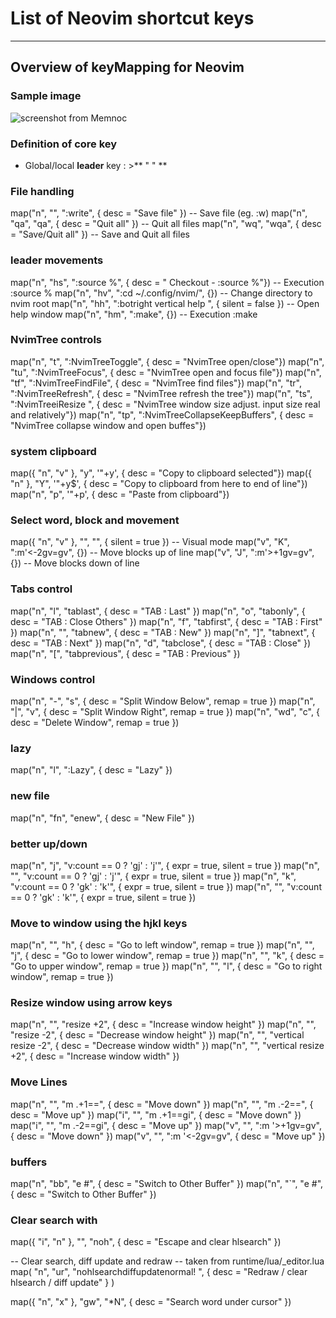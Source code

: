 # List of Neovim shortcut keys
---

## Overview of keyMapping for Neovim

### Sample image
![screenshot from Memnoc](https://user-images.githubusercontent.com/74842863/233617312-4cc9228a-0b2a-4105-bf16-4f4d31aaa504.png)

### Definition of core key
- Global/local **leader** key : >** " " **

### File handling
map("n", "<C-s>", ":write<CR>", { desc = "Save file" })    -- Save file (eg. :w)
map("n", "<leader>qa", "<cmd>qa<cr>", { desc = "Quit all" })      -- Quit all files
map("n", "<leader>wq", "<cmd>wqa<cr>", { desc = "Save/Quit all" })      -- Save and Quit all files

### leader movements
map("n", "<Leader>hs", ":source %<CR>", { desc = " Checkout - :source %"})     -- Execution :source %
map("n", "<Leader>hv", ":cd ~/.config/nvim/<CR>", {})    -- Change directory to nvim root
map("n", "<Leader>hh", ":botright vertical help ", { silent = false })     -- Open help window
map("n", "<Leader>hm", ":make<CR>", {})      -- Execution :make

### NvimTree controls
map("n", "<Leader>t", ":NvimTreeToggle<CR>", { desc = "NvimTree open/close"})
map("n", "<Leader>tu", ":NvimTreeFocus<CR>", { desc = "NvimTree open and focus file"})
map("n", "<Leader>tf", ":NvimTreeFindFile<CR>", { desc = "NvimTree find files"})
map("n", "<Leader>tr", ":NvimTreeRefresh<CR>", { desc = "NvimTree refresh the tree"})
map("n", "<Leader>ts", ":NvimTreeiResize ", { desc = "NvimTree window size adjust. input size real and relatively"})
map("n", "<Leader>tp", ":NvimTreeCollapseKeepBuffers<CR>", { desc = "NvimTree collapse window and open buffes"})
 
### system clipboard
map({ "n", "v" }, "<Leader>y", '"+y', { desc = "Copy to clipboard selected"})
map({ "n" }, "<Leader>Y", '"+y$', { desc = "Copy to clipboard from here to end of line"})
map("n", "<Leader>p", '"+p', { desc = "Paste from clipboard"})

### Select word, block and movement
map({ "n", "v" }, "<Space>", "", { silent = true })      -- Visual mode
map("v", "K", ":m'<-2<CR>gv=gv", {}) -- Move blocks up of line
map("v", "J", ":m'>+1<CR>gv=gv", {}) -- Move blocks down of line

### Tabs control
map("n", "<leader><tab>l", "<cmd>tablast<cr>", { desc = "TAB : Last" })
map("n", "<leader><tab>o", "<cmd>tabonly<cr>", { desc = "TAB : Close Others" })
map("n", "<leader><tab>f", "<cmd>tabfirst<cr>", { desc = "TAB : First" })
map("n", "<leader><tab><tab>", "<cmd>tabnew<cr>", { desc = "TAB : New" })
map("n", "<leader><tab>]", "<cmd>tabnext<cr>", { desc = "TAB : Next" })
map("n", "<leader><tab>d", "<cmd>tabclose<cr>", { desc = "TAB : Close" })
map("n", "<leader><tab>[", "<cmd>tabprevious<cr>", { desc = "TAB : Previous" })

### Windows control
map("n", "<leader>-", "<C-W>s", { desc = "Split Window Below", remap = true })
map("n", "<leader>|", "<C-W>v", { desc = "Split Window Right", remap = true })
map("n", "<leader>wd", "<C-W>c", { desc = "Delete Window", remap = true })

### lazy
map("n", "<leader>l", "<cmd>:Lazy<cr>", { desc = "Lazy" })

### new file
map("n", "<leader>fn", "<cmd>enew<cr>", { desc = "New File" })

### better up/down
map("n", "j", "v:count == 0 ? 'gj' : 'j'", { expr = true, silent = true })
map("n", "<Down>", "v:count == 0 ? 'gj' : 'j'", { expr = true, silent = true })
map("n", "k", "v:count == 0 ? 'gk' : 'k'", { expr = true, silent = true })
map("n", "<Up>", "v:count == 0 ? 'gk' : 'k'", { expr = true, silent = true })

### Move to window using the <ctrl> hjkl keys
map("n", "<C-h>", "<C-w>h", { desc = "Go to left window", remap = true })
map("n", "<C-j>", "<C-w>j", { desc = "Go to lower window", remap = true })
map("n", "<C-k>", "<C-w>k", { desc = "Go to upper window", remap = true })
map("n", "<C-l>", "<C-w>l", { desc = "Go to right window", remap = true })

### Resize window using <ctrl> arrow keys
map("n", "<C-7>", "<cmd>resize +2<cr>", { desc = "Increase window height" })
map("n", "<C-8>", "<cmd>resize -2<cr>", { desc = "Decrease window height" })
map("n", "<C-9>", "<cmd>vertical resize -2<cr>", { desc = "Decrease window width" })
map("n", "<C-0>", "<cmd>vertical resize +2<cr>", { desc = "Increase window width" })

### Move Lines
map("n", "<M-j>", "<cmd>m .+1<cr>==", { desc = "Move down" })
map("n", "<M-k>", "<cmd>m .-2<cr>==", { desc = "Move up" })
map("i", "<M-j>", "<esc><cmd>m .+1<cr>==gi", { desc = "Move down" })
map("i", "<M-k>", "<esc><cmd>m .-2<cr>==gi", { desc = "Move up" })
map("v", "<M-j>", ":m '>+1<cr>gv=gv", { desc = "Move down" })
map("v", "<M-k>", ":m '<-2<cr>gv=gv", { desc = "Move up" })

### buffers
map("n", "<leader>bb", "<cmd>e #<cr>", { desc = "Switch to Other Buffer" })
map("n", "<leader>`", "<cmd>e #<cr>", { desc = "Switch to Other Buffer" })

### Clear search with <esc>
map({ "i", "n" }, "<esc>", "<cmd>noh<cr><esc>", { desc = "Escape and clear hlsearch" })

-- Clear search, diff update and redraw
-- taken from runtime/lua/_editor.lua
map(
  "n",
  "<leader>ur",
  "<Cmd>nohlsearch<Bar>diffupdate<Bar>normal! <C-L><CR>",
  { desc = "Redraw / clear hlsearch / diff update" }
)

map({ "n", "x" }, "gw", "*N", { desc = "Search word under cursor" })
